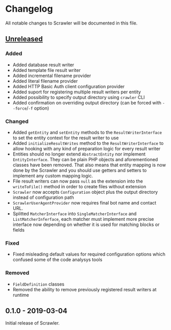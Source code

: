 # Changelog
All notable changes to Scrawler will be documented in this file.

## [Unreleased]
### Added
- Added database result writer
- Added template file result writer
- Added incremental filename provider
- Added literal filename provider
- Added HTTP Basic Auth client configuration provider
- Added suport for registering multiple result writers per entity
- Added possibility to specify output directory using `crawler` CLI
- Added confirmation on overriding output directory (can be forced with `--force`/`-f` option)

### Changed
- Added `getEntity` and `setEntity` methods to the `ResultWriterInterface` to
  set the entity context for the result writer to use
- Added `initializeResultWrites` method to the `ResultWriterInterface` to allow
  hooking with any kind of preparation logic for every result writer
- Entities should no longer extend `AbstractEntity` nor implement `EntityInterface`.
  They can be plain PHP objects and aforementioned classes have been removed. That
  also means that entity mapping is now done by the Scrawler and you should use
  getters and setters to implement any custom mapping logic.
- File result writers can now pass `null` as the extension into the `writeToFile()`
  method in order to create files without extension
- `Scrawler` now accepts `Configuration` object plus the output directory instead
  of configuration path
- `ScrawlerUserAgentProvider` now requires final bot name and contact URL.
- Splitted `MatcherInterface` into `SingleMatcherInterface` and `ListMatcherInferface`,
  each matcher must implement more precise interface now depending on whether it
  is used for matching blocks or fields

### Fixed
- Fixed misleading default values for required configuration options which confused
  some of the code analysys tools

### Removed  
- `FieldDefinition` classes
- Removed the ability to remove previously registered result writers at runtime

## 0.1.0 - 2019-03-04
Initial release of Scrawler.

[Unreleased]: https://github.com/Sobak/scrawler/compare/v0.1.0...develop
